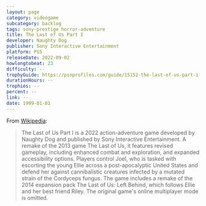 ```yaml
---
layout: page
category: videogame
subcategory: backlog
tags: sony-prestige horror-adventure
title: The Last of Us Part I
developer: Naughty Dog
publisher: Sony Interactive Entertainment
platform: PS5
releaseDate: 2022-09-02
howlongtobeat: 23
difficulty: --
trophyGuide: https://psnprofiles.com/guide/15152-the-last-of-us-part-i-platinum-guide
durationHours: --
trophies: --
percent: --
link: --
date: 1999-01-01
---
```


From [Wikipedia](https://en.wikipedia.org/wiki/The_Last_of_Us_Part_I):

> The Last of Us Part I is a 2022 action-adventure game developed by Naughty Dog and published by Sony Interactive Entertainment. A remake of the 2013 game The Last of Us, it features revised gameplay, including enhanced combat and exploration, and expanded accessibility options. Players control Joel, who is tasked with escorting the young Ellie across a post-apocalyptic United States and defend her against cannibalistic creatures infected by a mutated strain of the Cordyceps fungus. The game includes a remake of the 2014 expansion pack The Last of Us: Left Behind, which follows Ellie and her best friend Riley. The original game's online multiplayer mode is omitted.
